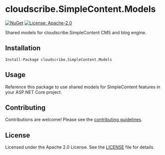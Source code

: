 # cloudscribe.SimpleContent.Models

[![NuGet](https://img.shields.io/nuget/v/cloudscribe.SimpleContent.Models.svg)](https://www.nuget.org/packages/cloudscribe.SimpleContent.Models)
[![License: Apache-2.0](https://img.shields.io/badge/License-Apache%202.0-blue.svg)](https://opensource.org/licenses/Apache-2.0)

Shared models for cloudscribe.SimpleContent CMS and blog engine.

## Installation

```shell
Install-Package cloudscribe.SimpleContent.Models
```

## Usage

Reference this package to use shared models for SimpleContent features in your ASP.NET Core project.

## Contributing

Contributions are welcome! Please see the [contributing guidelines](https://github.com/cloudscribe/cloudscribe.SimpleContent/blob/main/CONTRIBUTING.md).

## License

Licensed under the Apache 2.0 License. See the [LICENSE](https://github.com/cloudscribe/cloudscribe.SimpleContent/blob/main/LICENSE) file for details.
